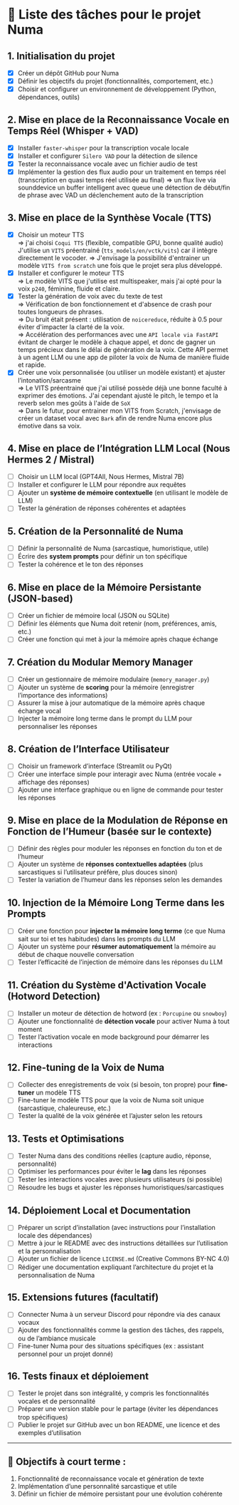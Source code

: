 # 🚀 Liste des tâches pour le projet **Numa**

## 1. Initialisation du projet
- [X] Créer un dépôt GitHub pour Numa
- [X] Définir les objectifs du projet (fonctionnalités, comportement, etc.)
- [X] Choisir et configurer un environnement de développement (Python, dépendances, outils)

## 2. Mise en place de la **Reconnaissance Vocale en Temps Réel (Whisper + VAD)**
- [X] Installer `faster-whisper` pour la transcription vocale locale
- [X] Installer et configurer `Silero VAD` pour la détection de silence
- [X] Tester la reconnaissance vocale avec un fichier audio de test
- [X] Implémenter la gestion des flux audio pour un traitement en temps réel (transcription en quasi temps réel utilisée au final)
    => un flux live via sounddevice
       un buffer intelligent avec queue
       une détection de début/fin de phrase avec VAD
       un déclenchement auto de la transcription

## 3. Mise en place de la **Synthèse Vocale (TTS)**
- [X] Choisir un moteur TTS  
     => j'ai choisi `Coqui TTS` (flexible, compatible GPU, bonne qualité audio)  
     J'utilise un `VITS` préentrainé (`tts_models/en/vctk/vits`) car il intègre directement le vocoder.
     => J'envisage la possibilité d'entrainer un modèle `VITS from scratch` une fois que le projet sera plus développé.  
- [X] Installer et configurer le moteur TTS  
     => Le modèle VITS que j'utilise est multispeaker, mais j'ai opté pour la voix `p240`, féminine, fluide et claire.  
- [X] Tester la génération de voix avec du texte de test  
     => Vérification de bon fonctionnement et d'absence de crash pour toutes longueurs de phrases.  
     => Du bruit était présent : utilisation de `noicereduce`, réduite à 0.5 pour éviter d'impacter la clarté de la voix.  
     => Accélération des performances avec une `API locale via FastAPI` évitant de charger le modèle à chaque appel, et donc de gagner un temps précieux dans le délai de génération de la voix. Cette API permet à un agent LLM ou une app de piloter la voix de Numa de manière fluide et rapide.  
- [X] Créer une voix personnalisée (ou utiliser un modèle existant) et ajuster l’intonation/sarcasme  
     => Le VITS préentrainé que j'ai utilisé possède déjà une bonne faculté à exprimer des émotions. J'ai cependant ajusté le pitch, le tempo et la reverb selon mes goûts à l'aide de `SoX`  
     => Dans le futur, pour entrainer mon VITS from Scratch, j'envisage de créer un dataset vocal  avec `Bark` afin de rendre Numa encore plus émotive dans sa voix.  

## 4. Mise en place de l’**Intégration LLM Local (Nous Hermes 2 / Mistral)**
- [ ] Choisir un LLM local (GPT4All, Nous Hermes, Mistral 7B)
- [ ] Installer et configurer le LLM pour répondre aux requêtes
- [ ] Ajouter un **système de mémoire contextuelle** (en utilisant le modèle de LLM)
- [ ] Tester la génération de réponses cohérentes et adaptées

## 5. Création de la **Personnalité de Numa**
- [ ] Définir la personnalité de Numa (sarcastique, humoristique, utile)
- [ ] Écrire des **system prompts** pour définir un ton spécifique
- [ ] Tester la cohérence et le ton des réponses

## 6. Mise en place de la **Mémoire Persistante (JSON-based)**
- [ ] Créer un fichier de mémoire local (JSON ou SQLite)
- [ ] Définir les éléments que Numa doit retenir (nom, préférences, amis, etc.)
- [ ] Créer une fonction qui met à jour la mémoire après chaque échange

## 7. Création du **Modular Memory Manager**
- [ ] Créer un gestionnaire de mémoire modulaire (`memory_manager.py`)
- [ ] Ajouter un système de **scoring** pour la mémoire (enregistrer l’importance des informations)
- [ ] Assurer la mise à jour automatique de la mémoire après chaque échange vocal
- [ ] Injecter la mémoire long terme dans le prompt du LLM pour personnaliser les réponses

## 8. Création de l’**Interface Utilisateur**
- [ ] Choisir un framework d’interface (Streamlit ou PyQt)
- [ ] Créer une interface simple pour interagir avec Numa (entrée vocale + affichage des réponses)
- [ ] Ajouter une interface graphique ou en ligne de commande pour tester les réponses

## 9. Mise en place de la **Modulation de Réponse en Fonction de l’Humeur** (basée sur le contexte)
- [ ] Définir des règles pour moduler les réponses en fonction du ton et de l’humeur
- [ ] Ajouter un système de **réponses contextuelles adaptées** (plus sarcastiques si l’utilisateur préfère, plus douces sinon)
- [ ] Tester la variation de l’humeur dans les réponses selon les demandes

## 10. **Injection de la Mémoire Long Terme dans les Prompts**
- [ ] Créer une fonction pour **injecter la mémoire long terme** (ce que Numa sait sur toi et tes habitudes) dans les prompts du LLM
- [ ] Ajouter un système pour **résumer automatiquement** la mémoire au début de chaque nouvelle conversation
- [ ] Tester l’efficacité de l’injection de mémoire dans les réponses du LLM

## 11. Création du **Système d'Activation Vocale (Hotword Detection)**
- [ ] Installer un moteur de détection de hotword (ex : `Porcupine` ou `snowboy`)
- [ ] Ajouter une fonctionnalité de **détection vocale** pour activer Numa à tout moment
- [ ] Tester l’activation vocale en mode background pour démarrer les interactions

## 12. **Fine-tuning de la Voix de Numa**
- [ ] Collecter des enregistrements de voix (si besoin, ton propre) pour **fine-tuner** un modèle TTS
- [ ] Fine-tuner le modèle TTS pour que la voix de Numa soit unique (sarcastique, chaleureuse, etc.)
- [ ] Tester la qualité de la voix générée et l’ajuster selon les retours

## 13. **Tests et Optimisations**
- [ ] Tester Numa dans des conditions réelles (capture audio, réponse, personnalité)
- [ ] Optimiser les performances pour éviter le **lag** dans les réponses
- [ ] Tester les interactions vocales avec plusieurs utilisateurs (si possible)
- [ ] Résoudre les bugs et ajuster les réponses humoristiques/sarcastiques

## 14. **Déploiement Local et Documentation**
- [ ] Préparer un script d’installation (avec instructions pour l’installation locale des dépendances)
- [ ] Mettre à jour le README avec des instructions détaillées sur l’utilisation et la personnalisation
- [ ] Ajouter un fichier de licence `LICENSE.md` (Creative Commons BY-NC 4.0)
- [ ] Rédiger une documentation expliquant l’architecture du projet et la personnalisation de Numa

## 15. **Extensions futures (facultatif)**
- [ ] Connecter Numa à un serveur Discord pour répondre via des canaux vocaux
- [ ] Ajouter des fonctionnalités comme la gestion des tâches, des rappels, ou de l’ambiance musicale
- [ ] Fine-tuner Numa pour des situations spécifiques (ex : assistant personnel pour un projet donné)

## 16. **Tests finaux et déploiement**
- [ ] Tester le projet dans son intégralité, y compris les fonctionnalités vocales et de personnalité
- [ ] Préparer une version stable pour le partage (éviter les dépendances trop spécifiques)
- [ ] Publier le projet sur GitHub avec un bon README, une licence et des exemples d’utilisation

---

## 🎯 Objectifs à court terme :
1. Fonctionnalité de reconnaissance vocale et génération de texte
2. Implémentation d’une personnalité sarcastique et utile
3. Définir un fichier de mémoire persistant pour une évolution cohérente
